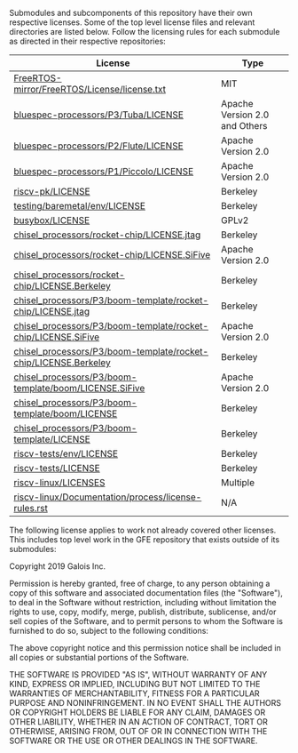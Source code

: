 Submodules and subcomponents of this repository have their own respective licenses. Some of the top level license files and relevant directories are listed below. Follow the licensing rules for each submodule as directed in their respective repositories:

| License | Type |
| ------- | ---- |
| [FreeRTOS-mirror/FreeRTOS/License/license.txt](https://gitlab-ext.galois.com/ssith/FreeRTOS-mirror/blob/master/FreeRTOS/License/license.txt) | MIT |
| [bluespec-processors/P3/Tuba/LICENSE](https://github.com/bluespec/Toooba/blob/master/LICENSE) | Apache Version 2.0 and Others |
| [bluespec-processors/P2/Flute/LICENSE](https://github.com/bluespec/Flute/blob/master/LICENSE) | Apache Version 2.0 |
| [bluespec-processors/P1/Piccolo/LICENSE](https://github.com/bluespec/Piccolo/blob/master/LICENSE) | Apache Version 2.0 |
| [riscv-pk/LICENSE](https://gitlab-ext.galois.com/ssith/riscv-pk/blob/master/LICENSE) | Berkeley |
| [testing/baremetal/env/LICENSE](https://gitlab-ext.galois.com/ssith/gfe/blob/master/testing/baremetal/env/LICENSE) | Berkeley |
| [busybox/LICENSE](https://github.com/mirror/busybox/blob/master/LICENSE) | GPLv2 |
| [chisel_processors/rocket-chip/LICENSE.jtag](https://gitlab-ext.galois.com/ssith/rocket-chip/blob/ssith-p1/LICENSE.jtag) | Berkeley |
| [chisel_processors/rocket-chip/LICENSE.SiFive](https://gitlab-ext.galois.com/ssith/rocket-chip/blob/ssith-p1/LICENSE.SiFive) | Apache Version 2.0 |
| [chisel_processors/rocket-chip/LICENSE.Berkeley](https://gitlab-ext.galois.com/ssith/rocket-chip/blob/ssith-p1/LICENSE.Berkeley) | Berkeley |
| [chisel_processors/P3/boom-template/rocket-chip/LICENSE.jtag](https://github.com/chipsalliance/rocket-chip/blob/master/LICENSE.jtag) | Berkeley |
| [chisel_processors/P3/boom-template/rocket-chip/LICENSE.SiFive](https://github.com/chipsalliance/rocket-chip/blob/master/LICENSE.SiFive) | Apache Version 2.0 |
| [chisel_processors/P3/boom-template/rocket-chip/LICENSE.Berkeley](https://github.com/chipsalliance/rocket-chip/blob/master/LICENSE.Berkeley) | Berkeley |
| [chisel_processors/P3/boom-template/boom/LICENSE.SiFive](https://gitlab-ext.galois.com/ssith/riscv-boom/blob/master/LICENSE.SiFive) | Apache Version 2.0 |
| [chisel_processors/P3/boom-template/boom/LICENSE](https://gitlab-ext.galois.com/ssith/riscv-boom/blob/master/LICENSE) | Berkeley |
| [chisel_processors/P3/boom-template/LICENSE](https://gitlab-ext.galois.com/ssith/boom-template/blob/master/LICENSE) | Berkeley |
| [riscv-tests/env/LICENSE](https://github.com/riscv/riscv-test-env/blob/master/LICENSE) | Berkeley |
| [riscv-tests/LICENSE](https://gitlab-ext.galois.com/ssith/riscv-tests/blob/master/LICENSE) | Berkeley |
| [riscv-linux/LICENSES](https://gitlab-ext.galois.com/ssith/riscv-linux/tree/riscv-linux-4.20/LICENSES) | Multiple |
| [riscv-linux/Documentation/process/license-rules.rst](https://gitlab-ext.galois.com/ssith/riscv-linux/blob/riscv-linux-4.20/Documentation/process/license-rules.rst) | N/A |

The following license applies to work not already covered other licenses. This includes top level work in the GFE repository that exists outside of its submodules:

Copyright 2019 Galois Inc.

Permission is hereby granted, free of charge, to any person obtaining a copy of this software and associated documentation files (the "Software"), to deal in the Software without restriction, including without limitation the rights to use, copy, modify, merge, publish, distribute, sublicense, and/or sell copies of the Software, and to permit persons to whom the Software is furnished to do so, subject to the following conditions:

The above copyright notice and this permission notice shall be included in all copies or substantial portions of the Software.

THE SOFTWARE IS PROVIDED "AS IS", WITHOUT WARRANTY OF ANY KIND, EXPRESS OR IMPLIED, INCLUDING BUT NOT LIMITED TO THE WARRANTIES OF MERCHANTABILITY, FITNESS FOR A PARTICULAR PURPOSE AND NONINFRINGEMENT. IN NO EVENT SHALL THE AUTHORS OR COPYRIGHT HOLDERS BE LIABLE FOR ANY CLAIM, DAMAGES OR OTHER LIABILITY, WHETHER IN AN ACTION OF CONTRACT, TORT OR OTHERWISE, ARISING FROM, OUT OF OR IN CONNECTION WITH THE SOFTWARE OR THE USE OR OTHER DEALINGS IN THE SOFTWARE.

